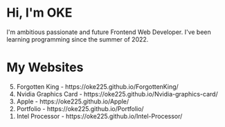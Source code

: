 <h1>Hi, I'm OKE</h1>
I'm ambitious passionate and future Frontend Web Developer. I've been learning programming since the summer of 2022.

<h1>My Websites</h1>
<ol reversed>
<li>Forgotten King - https://oke225.github.io/ForgottenKing/</li>
<li>Nvidia Graphics Card - https://oke225.github.io/Nvidia-graphics-card/</li>
<li>Apple - https://oke225.github.io/Apple/</li>
<li>Portfolio - https://oke225.github.io/Portfolio/</li>
<li>Intel Processor - https://oke225.github.io/Intel-Processor/</li>
</ol>
